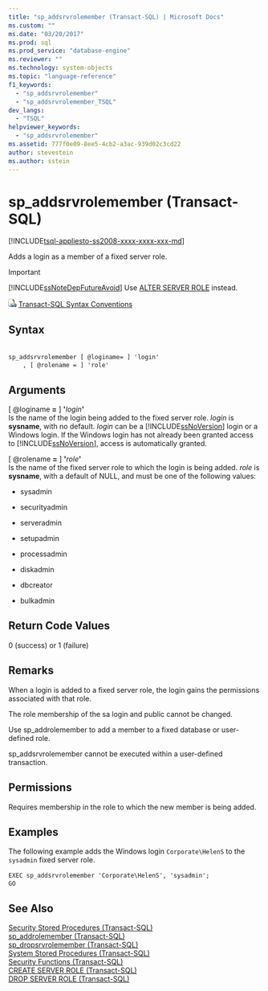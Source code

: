 ```yaml
---
title: "sp_addsrvrolemember (Transact-SQL) | Microsoft Docs"
ms.custom: ""
ms.date: "03/20/2017"
ms.prod: sql
ms.prod_service: "database-engine"
ms.reviewer: ""
ms.technology: system-objects
ms.topic: "language-reference"
f1_keywords: 
  - "sp_addsrvrolemember"
  - "sp_addsrvrolemember_TSQL"
dev_langs: 
  - "TSQL"
helpviewer_keywords: 
  - "sp_addsrvrolemember"
ms.assetid: 777f0e09-8ee5-4cb2-a3ac-939d02c3cd22
author: stevestein
ms.author: sstein
---
```

# sp_addsrvrolemember (Transact-SQL)
[!INCLUDE[tsql-appliesto-ss2008-xxxx-xxxx-xxx-md](../../includes/tsql-appliesto-ss2008-xxxx-xxxx-xxx-md.md)]

  Adds a login as a member of a fixed server role.  
  
> [!IMPORTANT]  
>  [!INCLUDE[ssNoteDepFutureAvoid](../../includes/ssnotedepfutureavoid-md.md)] Use [ALTER SERVER ROLE](../../t-sql/statements/alter-server-role-transact-sql.md) instead.  
  
 ![Topic link icon](../../database-engine/configure-windows/media/topic-link.gif "Topic link icon") [Transact-SQL Syntax Conventions](../../t-sql/language-elements/transact-sql-syntax-conventions-transact-sql.md)  
  
## Syntax  
  
```  
  
sp_addsrvrolemember [ @loginame= ] 'login'   
    , [ @rolename = ] 'role'  
```  
  
## Arguments  
 [ @loginame **=** ] **'**_login_**'**  
 Is the name of the login being added to the fixed server role. *login* is **sysname**, with no default. *login* can be a [!INCLUDE[ssNoVersion](../../includes/ssnoversion-md.md)] login or a Windows login. If the Windows login has not already been granted access to [!INCLUDE[ssNoVersion](../../includes/ssnoversion-md.md)], access is automatically granted.  
  
 [ @rolename **=** ] **'**_role_**'**  
 Is the name of the fixed server role to which the login is being added. *role* is **sysname**, with a default of NULL, and must be one of the following values:  
  
-   sysadmin  
  
-   securityadmin  
  
-   serveradmin  
  
-   setupadmin  
  
-   processadmin  
  
-   diskadmin  
  
-   dbcreator  
  
-   bulkadmin  

## Return Code Values  
 0 (success) or 1 (failure)  
  
## Remarks  
 When a login is added to a fixed server role, the login gains the permissions associated with that role.  
  
 The role membership of the sa login and public cannot be changed.  
  
 Use sp_addrolemember to add a member to a fixed database or user-defined role.  
  
 sp_addsrvrolemember cannot be executed within a user-defined transaction.  
  
## Permissions  
 Requires membership in the role to which the new member is being added.  
  
## Examples  
 The following example adds the Windows login `Corporate\HelenS` to the `sysadmin` fixed server role.  
  
```  
EXEC sp_addsrvrolemember 'Corporate\HelenS', 'sysadmin';  
GO  
```  
  
## See Also  
 [Security Stored Procedures &#40;Transact-SQL&#41;](../../relational-databases/system-stored-procedures/security-stored-procedures-transact-sql.md)   
 [sp_addrolemember &#40;Transact-SQL&#41;](../../relational-databases/system-stored-procedures/sp-addrolemember-transact-sql.md)   
 [sp_dropsrvrolemember &#40;Transact-SQL&#41;](../../relational-databases/system-stored-procedures/sp-dropsrvrolemember-transact-sql.md)   
 [System Stored Procedures &#40;Transact-SQL&#41;](../../relational-databases/system-stored-procedures/system-stored-procedures-transact-sql.md)   
 [Security Functions &#40;Transact-SQL&#41;](../../t-sql/functions/security-functions-transact-sql.md)   
 [CREATE SERVER ROLE &#40;Transact-SQL&#41;](../../t-sql/statements/create-server-role-transact-sql.md)   
 [DROP SERVER ROLE &#40;Transact-SQL&#41;](../../t-sql/statements/drop-server-role-transact-sql.md)  
  
  
